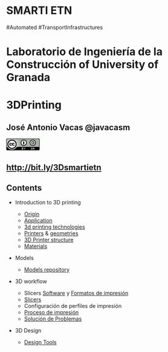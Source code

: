 # SMARTI ETN

#Automated #TransportInfrastructures

# Laboratorio de Ingeniería de la Construcción of University of Granada

# 3DPrinting

## José Antonio Vacas @javacasm

![CCbySA](images/CCbySQ_88x31.png)

## http://bit.ly/3Dsmartietn


## Contents

* Introduction to 3D printing
    * [Origin](./History.md)
    * [Application](./Application.md)
    * [3d printing technologies](./Technologies.md)
    * [Printers](./3DPrinters.md) & [geometries](./Geometries.md)
    * [3D Printer structure](./3DPrinter.md)
    * [Materials](./materials.md)

* Models
    * [Models repository](./repository.md)

* 3D workflow  
    * Slicers [Software](./Software.md) y [Formatos de impresión](./Formatos.md)
    * [Slicers](./Slicers.md)
    * Configuración de perfiles de impresión
    * [Proceso de impresión](./Proceso_de_Impresion.md)
    * [Solución de Problemas](./Problemas.md)

* 3D Design
    * [Design Tools](./DesignTools.md)


